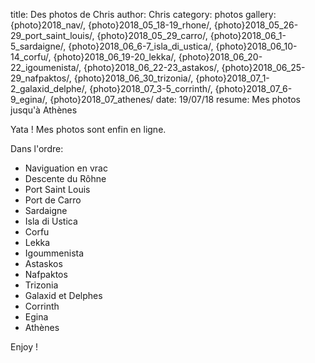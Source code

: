 title: Des photos de Chris
author: Chris
category: photos
gallery: {photo}2018_nav/, {photo}2018_05_18-19_rhone/, {photo}2018_05_26-29_port_saint_louis/, {photo}2018_05_29_carro/, {photo}2018_06_1-5_sardaigne/, {photo}2018_06_6-7_isla_di_ustica/, {photo}2018_06_10-14_corfu/, {photo}2018_06_19-20_lekka/, {photo}2018_06_20-22_igoumenista/, {photo}2018_06_22-23_astakos/, {photo}2018_06_25-29_nafpaktos/, {photo}2018_06_30_trizonia/, {photo}2018_07_1-2_galaxid_delphe/, {photo}2018_07_3-5_corrinth/, {photo}2018_07_6-9_egina/, {photo}2018_07_athenes/ 
date: 19/07/18
resume: Mes photos jusqu'à Athènes

Yata ! Mes photos sont enfin en ligne.

Dans l'ordre:

-  Naviguation en vrac
-  Descente du Rôhne
-  Port Saint Louis
-  Port de Carro
-  Sardaigne
- Isla di Ustica
-  Corfu
-  Lekka
-  Igoummenista
-  Astaskos
-  Nafpaktos
-  Trizonia
-  Galaxid et Delphes
-  Corrinth
-  Egina
-  Athènes

Enjoy !
